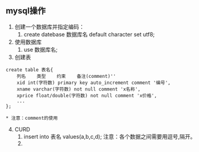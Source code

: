 ## mysql操作
1. 创建一个数据库并指定编码：
   1. create datebase 数据库名 default character set utf8;
2. 使用数据库
   1. use 数据库名;
3. 创建表
```
create table 表名{
    列名    类型    约束    备注(comment)''
    xid int(字符数) primary key auto_increment comment '编号',
    xname varchar(字符数) not null comment 'x名称',
    xprice float/double(字符数) not null comment 'x价格',
    ...
};
```
    * 注意：comment的使用

4. CURD
   1. insert into 表名 values(a,b,c,d); 注意：各个数据之间需要用逗号,隔开。
   2. 
